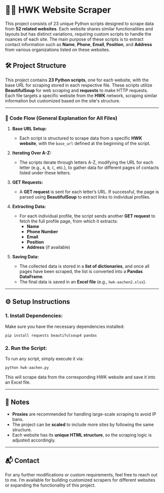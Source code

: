 
# 🕵️‍♂️ **HWK Website Scraper**

This project consists of 23 unique Python scripts designed to scrape data from **52 related websites**. Each website shares similar functionalities and layouts but has distinct variations, requiring custom scripts to handle the nuances of each site. The main purpose of these scripts is to extract contact information such as **Name**, **Phone**, **Email**, **Position**, and **Address** from various organizations listed on these websites.

## 🛠️ **Project Structure**

This project contains **23 Python scripts**, one for each website, with the base URL for scraping stored in each respective file. These scripts utilize **BeautifulSoup** for web scraping and **requests** to make HTTP requests. Each file targets a specific website from the **HWK** network, scraping similar information but customized based on the site's structure.

---

### 📝 **Code Flow (General Explanation for All Files)**

1. **Base URL Setup:**
   - Each script is structured to scrape data from a specific **HWK website**, with the `base_url` defined at the beginning of the script.

2. **Iterating Over A-Z:**
   - The scripts iterate through letters A-Z, modifying the URL for each letter (e.g., `A`, `B`, `C`, etc.), to gather data for different pages of contacts listed under these letters.

3. **GET Requests:**
   - A **GET request** is sent for each letter’s URL. If successful, the page is parsed using **BeautifulSoup** to extract links to individual profiles.

4. **Extracting Data:**
   - For each individual profile, the script sends another **GET request** to fetch the full profile page, from which it extracts:
     - **Name**
     - **Phone Number**
     - **Email**
     - **Position**
     - **Address** (if available)

5. **Saving Data:**
   - The collected data is stored in a **list of dictionaries**, and once all pages have been scraped, the list is converted into a **Pandas DataFrame**.
   - The final data is saved in an **Excel file** (e.g., `hwk-aachen2.xlsx`).

---


## ⚙️ **Setup Instructions**

### 1. **Install Dependencies:**
Make sure you have the necessary dependencies installed:
```bash
pip install requests beautifulsoup4 pandas
```

### 2. **Run the Script:**
To run any script, simply execute it via:
```bash
python hwk-aachen.py
```
This will scrape data from the corresponding HWK website and save it into an Excel file.

---

## 📝 **Notes**
- **Proxies** are recommended for handling large-scale scraping to avoid IP bans.
- The project can be **scaled** to include more sites by following the same structure.
- Each website has its **unique HTML structure**, so the scraping logic is adjusted accordingly.

---

## 📬 **Contact**
For any further modifications or custom requirements, feel free to reach out to me. I’m available for building customized scrapers for different websites or expanding the functionality of this project.
